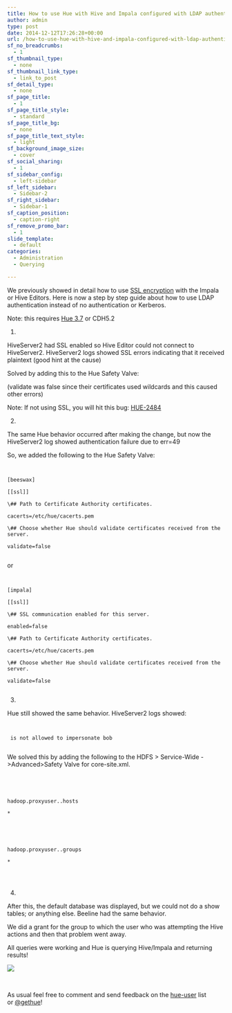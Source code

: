 ```yaml
---
title: How to use Hue with Hive and Impala configured with LDAP authentication and SSL
author: admin
type: post
date: 2014-12-12T17:26:28+00:00
url: /how-to-use-hue-with-hive-and-impala-configured-with-ldap-authentication-and-ssl/
sf_no_breadcrumbs:
  - 1
sf_thumbnail_type:
  - none
sf_thumbnail_link_type:
  - link_to_post
sf_detail_type:
  - none
sf_page_title:
  - 1
sf_page_title_style:
  - standard
sf_page_title_bg:
  - none
sf_page_title_text_style:
  - light
sf_background_image_size:
  - cover
sf_social_sharing:
  - 1
sf_sidebar_config:
  - left-sidebar
sf_left_sidebar:
  - Sidebar-2
sf_right_sidebar:
  - Sidebar-1
sf_caption_position:
  - caption-right
sf_remove_promo_bar:
  - 1
slide_template:
  - default
categories:
  - Administration
  - Querying

---
```

We previously showed in detail how to use [SSL encryption][1] with the Impala or Hive Editors. Here is now a step by step guide about how to use LDAP authentication instead of no authentication or Kerberos.

Note: this requires [Hue 3.7][2] or CDH5.2

1.

HiveServer2 had SSL enabled so Hive Editor could not connect to HiveServer2. HiveServer2 logs showed SSL errors indicating that it received plaintext (good hint at the cause)

Solved by adding this to the Hue Safety Valve:

(validate was false since their certificates used wildcards and this caused other errors)

Note: If not using SSL, you will hit this bug: [HUE-2484][3]

2.

The same Hue behavior occurred after making the change, but now the HiveServer2 log showed authentication failure due to err=49

So, we added the following to the Hue Safety Valve:

<pre><code class="bash">

[beeswax]

[[ssl]]

\## Path to Certificate Authority certificates.

cacerts=/etc/hue/cacerts.pem

\## Choose whether Hue should validate certificates received from the server.

validate=false

</code></pre>

or

<pre><code class="bash">

[impala]

[[ssl]]

\## SSL communication enabled for this server.

enabled=false

\## Path to Certificate Authority certificates.

cacerts=/etc/hue/cacerts.pem

\## Choose whether Hue should validate certificates received from the server.

validate=false

</code></pre>

3.

Hue still showed the same behavior. HiveServer2 logs showed:

<pre><code class="bash">

<HUE_LDAP_USERNAME> is not allowed to impersonate bob

</code></pre>

We solved this by adding the following to the HDFS > Service-Wide ->Advanced>Safety Valve for core-site.xml.

<pre><code class="xml">

<property>

<name>hadoop.proxyuser.<HUE_LDAP_USERNAME>.hosts</name>

<value>*</value>

</property>

<property>

<name>hadoop.proxyuser.<HUE_LDAP_USERNAME>.groups</name>

<value>*</value>

</property>

</code></pre>

4.

After this, the default database was displayed, but we could not do a show tables; or anything else. Beeline had the same behavior.

We did a grant for the group to which the user who was attempting the Hive actions and then that problem went away.

All queries were working and Hue is querying Hive/Impala and returning results!

[<img src="https://cdn.gethue.com/uploads/2014/10/hue-impala-charts-1024x573.png" />][4]

&nbsp;

As usual feel free to comment and send feedback on the [hue-user][5] list or [@gethue][6]!

 [1]: https://gethue.com/hadoop-tutorial-ssl-encryption-between-hue-and-hive/
 [2]: https://gethue.com/hue-3-7-with-sentry-app-and-new-search-widgets-are-out/
 [3]: https://issues.cloudera.org/browse/HUE-2484
 [4]: https://cdn.gethue.com/uploads/2014/10/hue-impala-charts.png
 [5]: http://groups.google.com/a/cloudera.org/group/hue-user
 [6]: https://twitter.com/gethue

